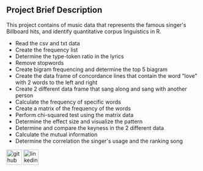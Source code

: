 ## Project Brief Description
This project contains of music data that represents the famous singer's Billboard hits, and identify quantitative corpus linguistics in R.
  - Read the csv and txt data
  - Create the frequency list
  - Determine the type-token ratio in the lyrics
  - Remove stopwords
  - Create bigram frequencing and determine the top 5 biagram
  - Create the data frame of concordance lines that contain the word "love" with 2 words to the left and right
  - Create 2 different data frame that sang along and sang with another person
  - Calculate the frequency of specific words
  - Create a matrix of the frequency of the words
  - Perform chi-squared test using the matrix data
  - Determine the effect size and visualize the pattern
  - Determine and compare the keyness in the 2 different data 
  - Calculate the mutual information
  - Determine the correlation the singer's usage and the ranking song 


[<img src='https://cdn.jsdelivr.net/npm/simple-icons@3.0.1/icons/github.svg' alt='github' height='40'>](https://github.com/pp203)  [<img src='https://cdn.jsdelivr.net/npm/simple-icons@3.0.1/icons/linkedin.svg' alt='linkedin' height='40'>](https://www.linkedin.com/in/seina-yamada-08756b207/)  
